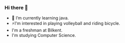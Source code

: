 ### Hi there 👋

- 🌱 I’m currently learning java.
- ⚡I'm interested in playing volleyball and riding bicycle.
- I'm a freshman at Bilkent.
- I'm studying Computer Science.
  

